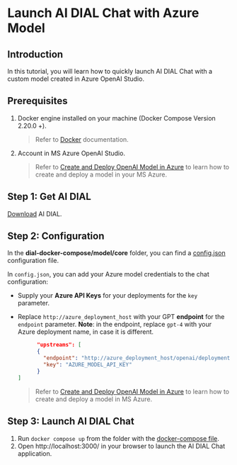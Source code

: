 # Launch AI DIAL Chat with Azure Model

## Introduction

In this tutorial, you will learn how to quickly launch AI DIAL Chat with a custom model created in Azure OpenAI Studio.

## Prerequisites

1. Docker engine installed on your machine (Docker Compose Version 2.20.0 +).
    > Refer to [Docker](https://docs.docker.com/desktop/) documentation.

2. Account in MS Azure OpenAI Studio.
    > Refer to [Create and Deploy OpenAI Model in Azure](docs/tutorials/2.devops/0.deployment/2.deployment-of-models/openai-model-deployment.md) to learn how to create and deploy a model in your MS Azure.

## Step 1: Get AI DIAL

[Download](https://github.com/epam/ai-dial/tree/main/dial-docker-compose/model/) AI DIAL.

## Step 2: Configuration

In the **dial-docker-compose/model/core** folder, you can find a [config.json](https://github.com/epam/ai-dial/tree/main/dial-docker-compose/model/core/config.json) configuration file.

In `config.json`, you can add your Azure model credentials to the chat configuration:

* Supply your **Azure API Keys** for your deployments for the `key` parameter.
* Replace `http://azure_deployment_host` with your GPT **endpoint** for the `endpoint` parameter. **Note**: in the endpoint, replace `gpt-4` with your Azure deployment name, in case it is different.

  ```json
        "upstreams": [
        {
          "endpoint": "http://azure_deployment_host/openai/deployments/gpt-4/chat/completions",
          "key": "AZURE_MODEL_API_KEY"
        }
  ]
  ```

    > Refer to [Create and Deploy OpenAI Model in Azure](docs/tutorials/2.devops/0.deployment/2.deployment-of-models/openai-model-deployment.md) to learn how to create and deploy a model in MS Azure.

## Step 3: Launch AI DIAL Chat

1. Run `docker compose up` from the folder with the [docker-compose file](https://github.com/epam/ai-dial/blob/main/dial-docker-compose/model/docker-compose.yml).
2. Open http://localhost:3000/ in your browser to launch the AI DIAL Chat application.
